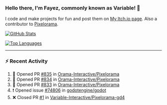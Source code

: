 ### Hello there, I'm Fayez, commonly known as Variable! 👋
I code and make projects for fun and post them on [My Itch.io page](https://variable-industries.itch.io/). Also a contributor to [Pixelorama](https://github.com/Orama-Interactive/Pixelorama).

[![GitHub Stats](https://github-readme-stats.vercel.app/api/?username=Variable-ind&show_icons=true&theme=merko)](https://github.com/anuraghazra/github-readme-stats)

[![Top Languages](https://github-readme-stats.vercel.app/api/top-langs/?username=Variable-ind&layout=compact&theme=merko)](https://github.com/anuraghazra/github-readme-stats)

---

### :zap: Recent Activity

<!--START_SECTION:activity-->
1. 💪 Opened PR [#835](https://github.com/Orama-Interactive/Pixelorama/pull/835) in [Orama-Interactive/Pixelorama](https://github.com/Orama-Interactive/Pixelorama)
2. 💪 Opened PR [#834](https://github.com/Orama-Interactive/Pixelorama/pull/834) in [Orama-Interactive/Pixelorama](https://github.com/Orama-Interactive/Pixelorama)
3. 💪 Opened PR [#833](https://github.com/Orama-Interactive/Pixelorama/pull/833) in [Orama-Interactive/Pixelorama](https://github.com/Orama-Interactive/Pixelorama)
4. ❗️ Opened issue [#74806](https://github.com/godotengine/godot/issues/74806) in [godotengine/godot](https://github.com/godotengine/godot)
5. ❌ Closed PR [#1](https://github.com/Variable-Interactive/Pixelorama-gd4/pull/1) in [Variable-Interactive/Pixelorama-gd4](https://github.com/Variable-Interactive/Pixelorama-gd4)
<!--END_SECTION:activity-->

<!--
**Variable-ind/Variable-ind** is a ✨ _special_ ✨ repository because its `README.md` (this file) appears on your GitHub profile.

Here are some ideas to get you started:
- 🌱 I’m currently studying at ...
- 🔭 I’m currently working on ...
- 👯 I’m looking to collaborate on ...
- 🤔 I’m looking for help with ...
- 💬 Ask me about ...
- 📫 How to reach me: ...
- ⚡ Fun fact: ...
-->
